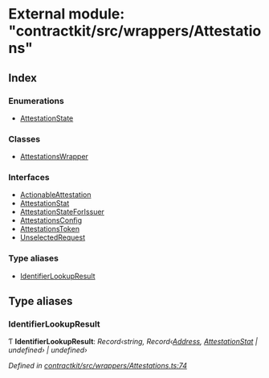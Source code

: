 # External module: "contractkit/src/wrappers/Attestations"

## Index

### Enumerations

* [AttestationState](../enums/_contractkit_src_wrappers_attestations_.attestationstate.md)

### Classes

* [AttestationsWrapper](../classes/_contractkit_src_wrappers_attestations_.attestationswrapper.md)

### Interfaces

* [ActionableAttestation](../interfaces/_contractkit_src_wrappers_attestations_.actionableattestation.md)
* [AttestationStat](../interfaces/_contractkit_src_wrappers_attestations_.attestationstat.md)
* [AttestationStateForIssuer](../interfaces/_contractkit_src_wrappers_attestations_.attestationstateforissuer.md)
* [AttestationsConfig](../interfaces/_contractkit_src_wrappers_attestations_.attestationsconfig.md)
* [AttestationsToken](../interfaces/_contractkit_src_wrappers_attestations_.attestationstoken.md)
* [UnselectedRequest](../interfaces/_contractkit_src_wrappers_attestations_.unselectedrequest.md)

### Type aliases

* [IdentifierLookupResult](_contractkit_src_wrappers_attestations_.md#identifierlookupresult)

## Type aliases

###  IdentifierLookupResult

Ƭ **IdentifierLookupResult**: *Record‹string, Record‹[Address](_contractkit_src_base_.md#address), [AttestationStat](../interfaces/_contractkit_src_wrappers_attestations_.attestationstat.md) | undefined› | undefined›*

*Defined in [contractkit/src/wrappers/Attestations.ts:74](https://github.com/celo-org/celo-monorepo/blob/master/packages/contractkit/src/wrappers/Attestations.ts#L74)*
